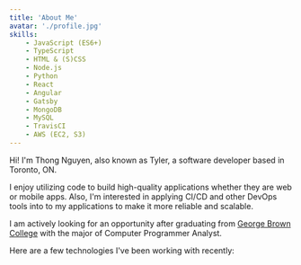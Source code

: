 ```yaml
---
title: 'About Me'
avatar: './profile.jpg'
skills:
    - JavaScript (ES6+)
    - TypeScript
    - HTML & (S)CSS
    - Node.js
    - Python
    - React
    - Angular
    - Gatsby
    - MongoDB
    - MySQL
    - TravisCI
    - AWS (EC2, S3)
---
```


Hi! I'm Thong Nguyen, also known as Tyler, a software developer based in Toronto, ON.

I enjoy utilizing code to build high-quality applications whether they are web or mobile apps. Also, I'm interested in applying CI/CD and other DevOps tools into to my applications to make it more reliable and scalable.

I am actively looking for an opportunity after graduating from [George Brown College](https://georgebrown.ca) with the major of Computer Programmer Analyst.

Here are a few technologies I've been working with recently: